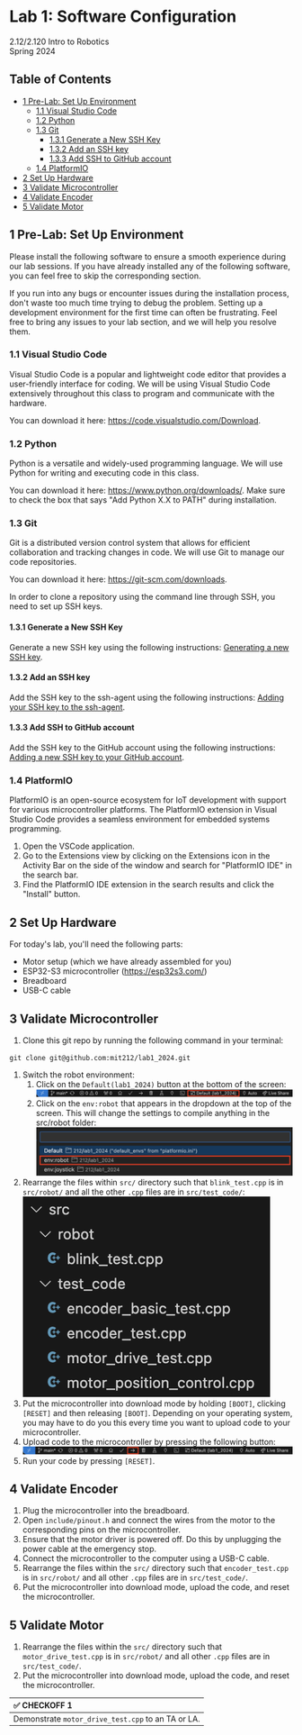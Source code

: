 # Lab 1: Software Configuration

2.12/2.120 Intro to Robotics  
Spring 2024

## Table of Contents
- [1 Pre-Lab: Set Up Environment](#1-pre-lab-set-up-environment)
  - [1.1 Visual Studio Code](#11-visual-studio-code)
  - [1.2 Python](#12-python)
  - [1.3 Git](#13-git)
    - [1.3.1 Generate a New SSH Key](#131-generate-a-new-ssh-key)
    - [1.3.2 Add an SSH key](#132-add-an-ssh-key)
    - [1.3.3 Add SSH to GitHub account](#133-add-ssh-to-github-account)
  - [1.4 PlatformIO](#14-platformio)
- [2 Set Up Hardware](#2-set-up-hardware)
- [3 Validate Microcontroller](#3-validate-microcontroller)
- [4 Validate Encoder](#4-validate-encoder)
- [5 Validate Motor](#5-validate-motor)

## 1 Pre-Lab: Set Up Environment
Please install the following software to ensure a smooth experience during our lab sessions. If you have already installed any of the following software, you can feel free to skip the corresponding section.

If you run into any bugs or encounter issues during the installation process, don't waste too much time trying to debug the problem. Setting up a development environment for the first time can often be frustrating. Feel free to bring any issues to your lab section, and we will help you resolve them.

### 1.1 Visual Studio Code

Visual Studio Code is a popular and lightweight code editor that provides a user-friendly interface for coding. We will be using Visual Studio Code extensively throughout this class to program and communicate with the hardware.

You can download it here: https://code.visualstudio.com/Download. 

### 1.2 Python

Python is a versatile and widely-used programming language. We will use Python for writing and executing code in this class.

You can download it here: https://www.python.org/downloads/. Make sure to check the box that says "Add Python X.X to PATH" during installation.

### 1.3 Git

Git is a distributed version control system that allows for efficient collaboration and tracking changes in code. We will use Git to manage our code repositories.

You can download it here: https://git-scm.com/downloads.

In order to clone a repository using the command line through SSH, you need to set up SSH keys.

#### 1.3.1 Generate a New SSH Key

Generate a new SSH key using the following instructions: [Generating a new SSH key](https://docs.github.com/en/authentication/connecting-to-github-with-ssh/generating-a-new-ssh-key-and-adding-it-to-the-ssh-agent#generating-a-new-ssh-key).

#### 1.3.2 Add an SSH key

Add the SSH key to the ssh-agent using the following instructions: [Adding your SSH key to the ssh-agent](https://docs.github.com/en/authentication/connecting-to-github-with-ssh/generating-a-new-ssh-key-and-adding-it-to-the-ssh-agent#adding-your-ssh-key-to-the-ssh-agent).

#### 1.3.3 Add SSH to GitHub account

Add the SSH key to the GitHub account using the following instructions: [Adding a new SSH key to your GitHub account](https://docs.github.com/en/authentication/connecting-to-github-with-ssh/adding-a-new-ssh-key-to-your-github-account
).

### 1.4 PlatformIO

PlatformIO is an open-source ecosystem for IoT development with support for various microcontroller platforms. The PlatformIO extension in Visual Studio Code provides a seamless environment for embedded systems programming.

1. Open the VSCode application.
2. Go to the Extensions view by clicking on the Extensions icon in the Activity Bar on the side of the window and search for "PlatformIO IDE" in the search bar.
3. Find the PlatformIO IDE extension in the search results and click the "Install" button.

## 2 Set Up Hardware

For today's lab, you'll need the following parts:
- Motor setup (which we have already assembled for you)
- ESP32-S3 microcontroller (https://esp32s3.com/)
- Breadboard
- USB-C cable

## 3 Validate Microcontroller
1. Clone this git repo by running the following command in your terminal: 
```
git clone git@github.com:mit212/lab1_2024.git
```
1. Switch the robot environment:
   1. Click on the `Default(lab1_2024)` button at the bottom of the screen:
  ![](./.images/robot_env1.png)
   2. Click on the `env:robot` that appears in the dropdown at the top of the screen. This will change the settings to compile anything in the src/robot folder:
  ![](./.images/robot_env2.png)
2. Rearrange the files within `src/` directory such that `blink_test.cpp` is in `src/robot/` and all the other `.cpp` files are in `src/test_code/`:
![](./.images/blink_test.png)
3. Put the microcontroller into download mode by holding `[BOOT]`, clicking `[RESET]` and then releasing `[BOOT]`. Depending on your operating system, you may have to do you this every time you want to upload code to your microcontroller.
4. Upload code to the microcontroller by pressing the following button:
  ![](./.images/upload.png)
5. Run your code by pressing `[RESET]`.

## 4 Validate Encoder
1. Plug the microcontroller into the breadboard.
2. Open `include/pinout.h` and connect the wires from the motor to the corresponding pins on the microcontroller.
3. Ensure that the motor driver is powered off. Do this by unplugging the power cable at the emergency stop.
4. Connect the microcontroller to the computer using a USB-C cable.
5. Rearrange the files within the `src/` directory such that `encoder_test.cpp` is in `src/robot/` and all other `.cpp` files are in `src/test_code/`.
6. Put the microcontroller into download mode, upload the code, and reset the microcontroller.

## 5 Validate Motor
1. Rearrange the files within the `src/` directory such that `motor_drive_test.cpp` is in `src/robot/` and all other `.cpp` files are in `src/test_code/`.
2. Put the microcontroller into download mode, upload the code, and reset the microcontroller.

| :white_check_mark: CHECKOFF 1                      |
|:---------------------------------------------------|
| Demonstrate `motor_drive_test.cpp` to an TA or LA. |